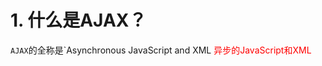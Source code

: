# 1. 什么是AJAX？
`AJAX`的全称是`Asynchronous JavaScript and XML <font style='color: red'> 异步的JavaScript和XML </font>
